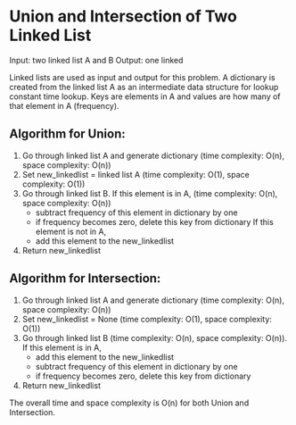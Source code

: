 # Union and Intersection of Two Linked List

Input: two linked list A and B
Output: one linked

Linked lists are used as input and output for this problem. A dictionary is created from the linked list A as an intermediate data structure for lookup constant time lookup. Keys are elements in A and values are how many of that element in A (frequency).

## Algorithm for Union: 
1. Go through linked list A and generate dictionary (time complexity: O(n), space complexity: O(n))
2. Set new_linkedlist = linked list A (time complexity: O(1), space complexity: O(1))
3. Go through linked list B. If this element is in A, (time complexity: O(n), space complexity: O(n))
    * subtract frequency of this element in dictionary by one
    * if frequency becomes zero, delete this key from dictionary 
   If this element is not in A,
    * add this element to the new_linkedlist
4. Return new_linkedlist

## Algorithm for Intersection: 
1. Go through linked list A and generate dictionary (time complexity: O(n), space complexity: O(n))
2. Set new_linkedlist = None (time complexity: O(1), space complexity: O(1))
3. Go through linked list B (time complexity: O(n), space complexity: O(n)). If this element is in A,
    * add this element to the new_linkedlist
    * subtract frequency of this element in dictionary by one
    * if frequency becomes zero, delete this key from dictionary 
4. Return new_linkedlist

The overall time and space complexity is O(n) for both Union and Intersection.